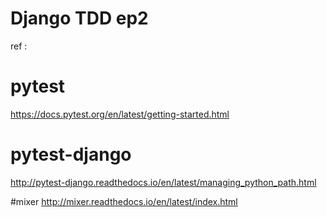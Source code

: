 # Django TDD ep2





ref : 

# pytest
https://docs.pytest.org/en/latest/getting-started.html

# pytest-django
http://pytest-django.readthedocs.io/en/latest/managing_python_path.html 

#mixer
http://mixer.readthedocs.io/en/latest/index.html


